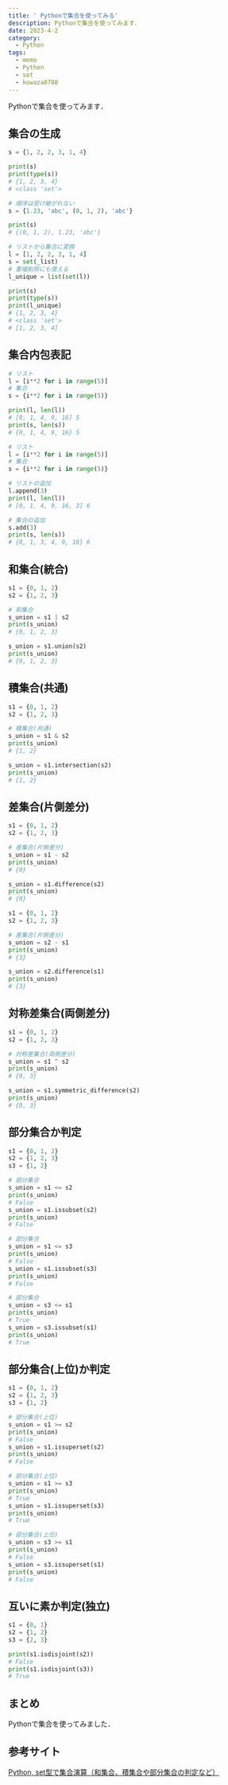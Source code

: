 ```yaml
---
title: ' Pythonで集合を使ってみる'
description: Pythonで集合を使ってみます．
date: 2023-4-2
category: 
  - Python
tags:
  - memo
  - Python
  - set
  - kowaza0708
---
```

Pythonで集合を使ってみます．

<!-- https://www.hamlet-engineer.com -->
<!-- !(/image/ChordDiagram.png) -->

<!-- more -->

<ClientOnly>
  <CallInArticleAdsense />
</ClientOnly>



## 集合の生成

```python
s = {1, 2, 2, 3, 1, 4}

print(s)
print(type(s))
# {1, 2, 3, 4}
# <class 'set'>
```

```python
# 順序は受け継がれない
s = {1.23, 'abc', (0, 1, 2), 'abc'}

print(s)
# {(0, 1, 2), 1.23, 'abc'}
```

```python
# リストから集合に変換
l = [1, 2, 2, 3, 1, 4]
s = set(_list)
# 重複削除にも使える
l_unique = list(set(l))

print(s)
print(type(s))
print(l_unique)
# {1, 2, 3, 4}
# <class 'set'>
# [1, 2, 3, 4]
```

## 集合内包表記

```python
# リスト
l = [i**2 for i in range(5)]
# 集合
s = {i**2 for i in range(5)}

print(l, len(l))
# [0, 1, 4, 9, 16] 5
print(s, len(s))
# {0, 1, 4, 9, 16} 5
```

```python
# リスト
l = [i**2 for i in range(5)]
# 集合
s = {i**2 for i in range(5)}

# リストの追加
l.append(3)
print(l, len(l))
# [0, 1, 4, 9, 16, 3] 6

# 集合の追加
s.add(3)
print(s, len(s))
# {0, 1, 3, 4, 9, 16} 6
```

## 和集合(統合)

```python
s1 = {0, 1, 2}
s2 = {1, 2, 3}

# 和集合
s_union = s1 | s2
print(s_union)
# {0, 1, 2, 3}

s_union = s1.union(s2)
print(s_union)
# {0, 1, 2, 3}
```

## 積集合(共通)

```python
s1 = {0, 1, 2}
s2 = {1, 2, 3}

# 積集合(共通)
s_union = s1 & s2
print(s_union)
# {1, 2}

s_union = s1.intersection(s2)
print(s_union)
# {1, 2}
```

## 差集合(片側差分)

```python
s1 = {0, 1, 2}
s2 = {1, 2, 3}

# 差集合(片側差分)
s_union = s1 - s2
print(s_union)
# {0}

s_union = s1.difference(s2)
print(s_union)
# {0}
```

```python
s1 = {0, 1, 2}
s2 = {1, 2, 3}

# 差集合(片側差分)
s_union = s2 - s1
print(s_union)
# {3}

s_union = s2.difference(s1)
print(s_union)
# {3}
```

## 対称差集合(両側差分)

```python
s1 = {0, 1, 2}
s2 = {1, 2, 3}

# 対称差集合(両側差分)
s_union = s1 ^ s2
print(s_union)
# {0, 3}

s_union = s1.symmetric_difference(s2)
print(s_union)
# {0, 3}
```

## 部分集合か判定

```python
s1 = {0, 1, 2}
s2 = {1, 2, 3}
s3 = {1, 2}

# 部分集合
s_union = s1 <= s2
print(s_union)
# False
s_union = s1.issubset(s2)
print(s_union)
# False

# 部分集合
s_union = s1 <= s3
print(s_union)
# False
s_union = s1.issubset(s3)
print(s_union)
# False

# 部分集合
s_union = s3 <= s1
print(s_union)
# True
s_union = s3.issubset(s1)
print(s_union)
# True
```

## 部分集合(上位)か判定

```python
s1 = {0, 1, 2}
s2 = {1, 2, 3}
s3 = {1, 2}

# 部分集合(上位)
s_union = s1 >= s2
print(s_union)
# False
s_union = s1.issuperset(s2)
print(s_union)
# False

# 部分集合(上位)
s_union = s1 >= s3
print(s_union)
# True
s_union = s1.issuperset(s3)
print(s_union)
# True

# 部分集合(上位)
s_union = s3 >= s1
print(s_union)
# False
s_union = s3.issuperset(s1)
print(s_union)
# False
```

## 互いに素か判定(独立)

```python
s1 = {0, 1}
s2 = {1, 2}
s3 = {2, 3}

print(s1.isdisjoint(s2))
# False
print(s1.isdisjoint(s3))
# True
```


## まとめ
Pythonで集合を使ってみました．

## 参考サイト
[Python, set型で集合演算（和集合、積集合や部分集合の判定など）](https://note.nkmk.me/python-set/)


<ClientOnly>
  <CallInArticleAdsense />
</ClientOnly>




